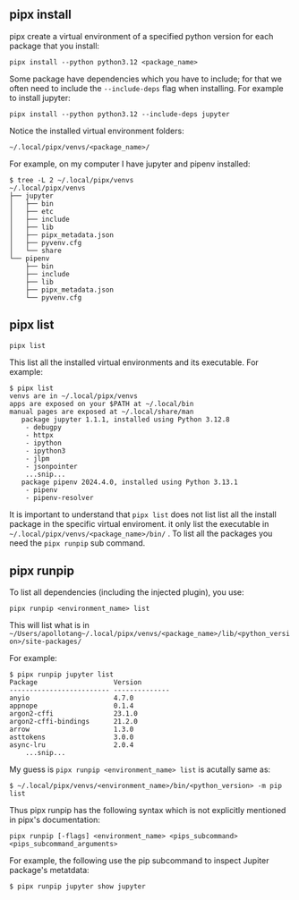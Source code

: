 ## pipx install

pipx create a virtual environment of a specified python version for each  package that you install: 

```
pipx install --python python3.12 <package_name>
```

Some package have dependencies which you have to include; for that we often need to include the `--include-deps` flag when installing. For example to install jupyter:

```
pipx install --python python3.12 --include-deps jupyter
```

Notice the installed virtual environment folders: 

```
~/.local/pipx/venvs/<package_name>/
```

For example, on my computer I have jupyter and pipenv installed:

```
$ tree -L 2 ~/.local/pipx/venvs
~/.local/pipx/venvs
├── jupyter
│   ├── bin
│   ├── etc
│   ├── include
│   ├── lib
│   ├── pipx_metadata.json
│   ├── pyvenv.cfg
│   └── share
└── pipenv
    ├── bin
    ├── include
    ├── lib
    ├── pipx_metadata.json
    └── pyvenv.cfg
```



## pipx list

```
pipx list
```

This list all the installed virtual environments and its executable.  For example:

```
$ pipx list
venvs are in ~/.local/pipx/venvs
apps are exposed on your $PATH at ~/.local/bin
manual pages are exposed at ~/.local/share/man
   package jupyter 1.1.1, installed using Python 3.12.8
    - debugpy
    - httpx
    - ipython
    - ipython3
    - jlpm
    - jsonpointer
    ...snip...
   package pipenv 2024.4.0, installed using Python 3.13.1
    - pipenv
    - pipenv-resolver
```

It is important to understand  that `pipx list` does not list list all the install package in the specific virtual enviroment. it only list the executable in `~/.local/pipx/venvs/<package_name>/bin/` .  To list all the packages you need the  `pipx runpip` sub command.



## pipx runpip

To list all dependencies (including the injected plugin), you use: 

```
pipx runpip <environment_name> list
```

This will list what is in `~/Users/apollotang~/.local/pipx/venvs/<package_name>/lib/<python_version>/site-packages/`

For example: 

```
$ pipx runpip jupyter list
Package                   Version
------------------------- --------------
anyio                     4.7.0
appnope                   0.1.4
argon2-cffi               23.1.0
argon2-cffi-bindings      21.2.0
arrow                     1.3.0
asttokens                 3.0.0
async-lru                 2.0.4
    ...snip...
```

My guess is `pipx runpip <environment_name> list` is acutally same as:

```
$ ~/.local/pipx/venvs/<environment_name>/bin/<python_version> -m pip list
```

Thus pipx runpip has the following syntax which is not explicitly mentioned in pipx's documentation:

```
pipx runpip [-flags] <environment_name> <pips_subcommand> <pips_subcommand_arguments>
```

For example, the following use the pip subcommand to inspect Jupiter package's metatdata:

```
$ pipx runpip jupyter show jupyter
```



